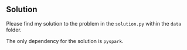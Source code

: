 ## Solution

Please find my solution to the problem in the `solution.py` within the `data` folder.

The only dependency for the solution is `pyspark`.